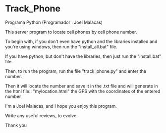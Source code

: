 # Track_Phone
Programa Python (Programador : Joel Malacas)

This server program to locate cell phones by cell phone number.

To begin with, if you don't even have python and the libraries installed and you're using windows, then run the "install_all.bat" file.

If you have python, but don't have the libraries, then just run the "install.bat" file.

Then, to run the program, run the file "track_phone.py" and enter the number. 

Then it will locate the number and save it in the .txt file and will generate in the html file:: "mylocation.html" the GPS with the coordinates of the entered number

I'm a Joel Malacas, and I hope you enjoy this program. 

Write any useful reviews, to evolve.

Thank you











